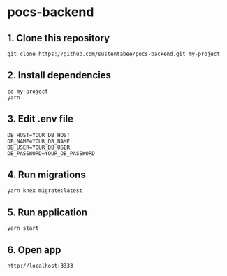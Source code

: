 # pocs-backend

## 1. Clone this repository

    git clone https://github.com/sustentabee/pocs-backend.git my-project

## 2. Install dependencies

    cd my-project
    yarn

## 3. Edit .env file

    DB_HOST=YOUR_DB_HOST
    DB_NAME=YOUR_DB_NAME
    DB_USER=YOUR_DB_USER
    DB_PASSWORD=YOUR_DB_PASSWORD

## 4. Run migrations

    yarn knex migrate:latest

## 5. Run application

    yarn start

## 6. Open app

    http://localhost:3333